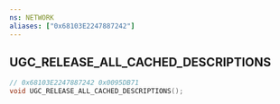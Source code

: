 ```yaml
---
ns: NETWORK
aliases: ["0x68103E2247887242"]
---
```

## UGC_RELEASE_ALL_CACHED_DESCRIPTIONS

```c
// 0x68103E2247887242 0x0095DB71
void UGC_RELEASE_ALL_CACHED_DESCRIPTIONS();
```



